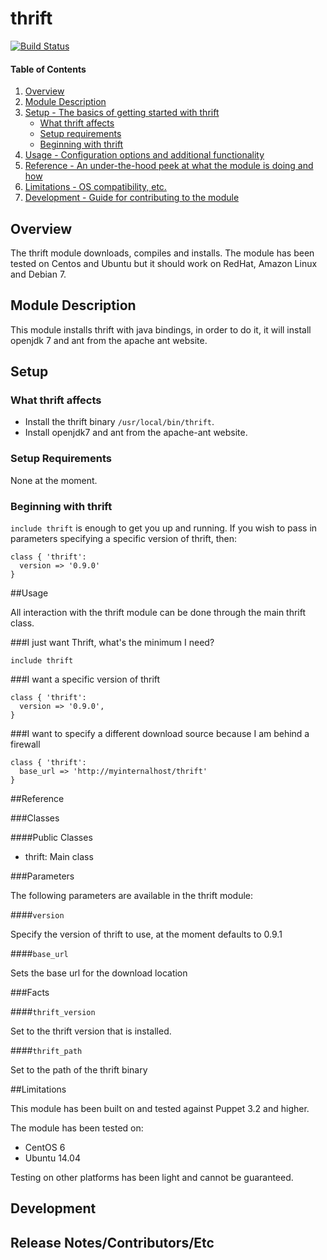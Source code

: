 # thrift

[![Build Status](https://travis-ci.org/Spantree/puppet-thrift.svg?branch=master)](https://travis-ci.org/Spantree/puppet-thrift)

#### Table of Contents

1. [Overview](#overview)
2. [Module Description](#module-description)
3. [Setup - The basics of getting started with thrift](#setup)
    * [What thrift affects](#what-thrift-affects)
    * [Setup requirements](#setup-requirements)
    * [Beginning with thrift](#beginning-with-thrift)
4. [Usage - Configuration options and additional functionality](#usage)
5. [Reference - An under-the-hood peek at what the module is doing and how](#reference)
5. [Limitations - OS compatibility, etc.](#limitations)
6. [Development - Guide for contributing to the module](#development)

## Overview

The thrift module downloads, compiles and installs. The module has been tested on Centos and Ubuntu but it should work on RedHat, Amazon Linux and Debian 7.

## Module Description

This module installs thrift with java bindings, in order to do it, it will install openjdk 7 and ant from the apache ant website.

## Setup

### What thrift affects

* Install the thrift binary `/usr/local/bin/thrift`.
* Install openjdk7 and ant from the apache-ant website.

### Setup Requirements

None at the moment.

### Beginning with thrift

`include thrift` is enough to get you up and running. If you wish to pass in parameters specifying a specific version of thrift, then:
```puppet
class { 'thrift':
  version => '0.9.0'
}
```

##Usage

All interaction with the thrift module can be done through the main thrift class.

###I just want Thrift, what's the minimum I need?
```puppet
include thrift
```

###I want a specific version of thrift
```puppet
class { 'thrift':
  version => '0.9.0',
}
```

###I want to specify a different download source because I am behind a firewall
```puppet
class { 'thrift':
  base_url => 'http://myinternalhost/thrift'
}
```

##Reference

###Classes

####Public Classes

* thrift: Main class

###Parameters

The following parameters are available in the thrift module:

####`version`

Specify the version of thrift to use, at the moment defaults to 0.9.1

####`base_url`

Sets the base url for the download location

###Facts

####`thrift_version`

Set to the thrift version that is installed.

####`thrift_path`

Set to the path of the thrift binary

##Limitations

This module has been built on and tested against Puppet 3.2 and higher.

The module has been tested on:

* CentOS 6
* Ubuntu 14.04

Testing on other platforms has been light and cannot be guaranteed.

## Development

## Release Notes/Contributors/Etc
